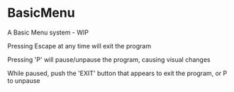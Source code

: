 # BasicMenu
A Basic Menu system - WIP


Pressing Escape at any time will exit the program

Pressing 'P' will pause/unpause the program, causing visual changes

While paused, push the 'EXIT' button that appears to exit the program, or P to unpause
